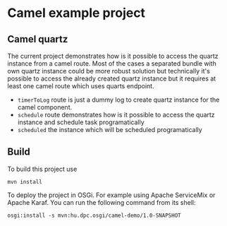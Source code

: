 # Camel example project

## Camel quartz

The current project demonstrates how is it possible to access the quartz instance from a camel route.  Most of the cases a separated bundle with own quartz instance could be more robust solution but technically it's possible to access the already created quartz instance but it requires at least one camel route which uses quarts endpoint.

* ```timerToLog``` route is just a dummy log to create quartz instance for the camel component.
* ```schedule``` route demonstrates how is it possible to access the quartz instance and schedule task programatically
* ```scheduled``` the instance which will be scheduled programatically

## Build

To build this project use

```
mvn install
```

To deploy the project in OSGi. For example using Apache ServiceMix
or Apache Karaf. You can run the following command from its shell:

```
osgi:install -s mvn:hu.dpc.osgi/camel-demo/1.0-SNAPSHOT
```



